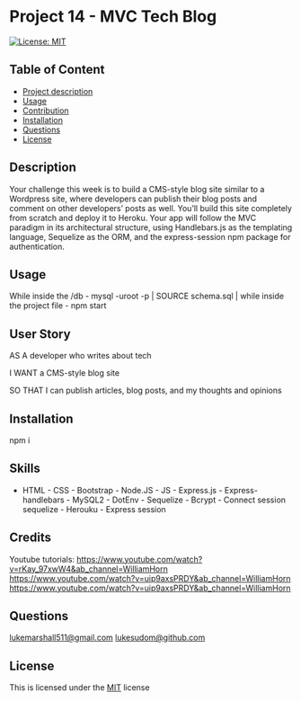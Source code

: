 
# Project 14 - MVC Tech Blog

[![License: MIT](https://img.shields.io/badge/License-MIT-yellow.svg)](https://opensource.org/licenses/MIT)


## Table of Content
* [Project description](#Description)
* [Usage](#Usage)
* [Contribution](#Contributiion)
* [Installation](#Installation)
* [Questions](#Questions)
* [License](#License)

## Description
Your challenge this week is to build a CMS-style blog site similar to a Wordpress site, where developers can publish their blog posts and comment on other developers’ posts as well. You’ll build this site completely from scratch and deploy it to Heroku. Your app will follow the MVC paradigm in its architectural structure, using Handlebars.js as the templating language, Sequelize as the ORM, and the express-session npm package for authentication.

## Usage
While inside the /db - mysql -uroot -p | SOURCE schema.sql | while inside the project file - npm start

## User Story

AS A developer who writes about tech

I WANT a CMS-style blog site

SO THAT I can publish articles, blog posts, and my thoughts and opinions


## Installation
npm i

## Skills
- HTML - CSS - Bootstrap - Node.JS - JS - Express.js - Express-handlebars - MySQL2 - DotEnv - Sequelize - Bcrypt - Connect session sequelize - Herouku - Express session

## Credits
Youtube tutorials:
 https://www.youtube.com/watch?v=rKay_97xwW4&ab_channel=WilliamHorn
 https://www.youtube.com/watch?v=uip9axsPRDY&ab_channel=WilliamHorn
 https://www.youtube.com/watch?v=uip9axsPRDY&ab_channel=WilliamHorn



## Questions
lukemarshall511@gmail.com
lukesudom@github.com

## License
This is licensed under the [MIT](https://opensource.org/licenses/MIT) license
